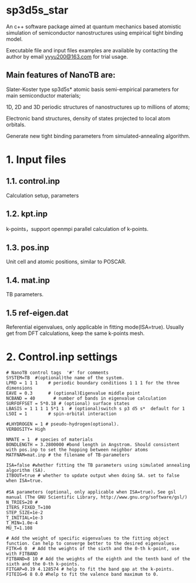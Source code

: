 # sp3d5s_star

An c++ software package aimed at quantum mechanics based atomistic simulation of semiconductor nanostructures using empirical tight binding model. 

Executable file and input files examples are available by contacting the author by email yyyu200@163.com for trial usage. 

## Main features of NanoTB are: 

Slater-Koster type sp3d5s* atomic basis semi-empirical parameters for main semiconductor materials; 

1D, 2D and 3D periodic structures of nanostructures up to millions of atoms; 

Electronic band structures, density of states projected to local atom orbitals.

Generate new tight binding parameters from simulated-annealing algorithm.

# 1. Input files
## 1.1. control.inp 
Calculation setup, parameters 

## 1.2. kpt.inp

k-points，support openmpi parallel calculation of k-points.

## 1.3. pos.inp 
Unit cell and atomic positions, similar to POSCAR.

## 1.4. mat.inp 
TB parameters.

## 1.5 ref-eigen.dat 
Referential eigenvalues, only applicable in fitting mode(ISA=true). Usually get from DFT calculations, keep the same k-points mesh.

# 2. Control.inp settings

```Fortran
# NanoTB control tags  '#' for comments
SYSTEM=TB  #(optional)the name of the system.
LPRD = 1 1 1    # periodic boundary conditions 1 1 1 for the three dimensions
EAVE = 0.3      # (optional)Eigenvalue middle point 
NCBAND = 40       # number of bands in eigenvalue calculation
SURFOFFSET = 5*0.18 # (optional) surface states
LBASIS = 1 1 1 1 5*1 1	# (optional)switch s p3 d5 s*  default for 1
LSOI = 1     	# spin-orbital interaction

#LHYDROGEN = 1 # pseudo-hydrogen(optional).
VERBOSITY= High

NMATE = 1  # species of materials
BONDLENGTH = 3.2800000 #bond length in Angstrom. Should consistent with pos.inp to set the hopping between neighbor atoms
MATFNAM=mat.inp # the filename of TB-parameters

ISA=false #whether fitting the TB parameters using simulated annealing algorithm (SA).
ITBOUT=true # whether to update output when doing SA. set to false when ISA=true.

#SA parameters (optional, only applicable when ISA=true)，See gsl manual (The GNU Scientific Library, http://www.gnu.org/software/gsl/)
N_TRIES=20 #
ITERS_FIXED_T=100
STEP_SIZE=1e-2
T_INITIAL=1e-3
T_MIN=1.0e-4
MU_T=1.108

# Add the weight of specific eigenvalues to the fitting object function. Can help to converge better to the desired eigenvalues.
FITK=6 0  # Add the weights of the sixth and the 0-th k-point, use with FITBAND
FITBAND=8 10 # Add the weights of the eighth and the tenth band of the sixth and the 0-th k-points. 
FITGAP=0.19 4.128574 # help to fit the band gap at the k-points.
FITEIG=6 8 0.0 #help to fit the valence band maximum to 0.
```
